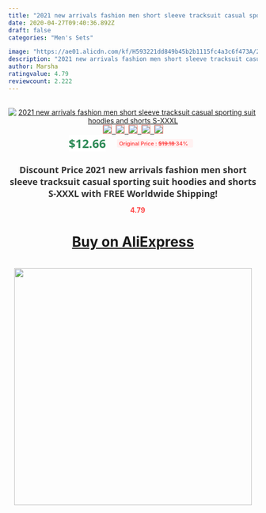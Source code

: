 ```yaml
---
title: "2021 new arrivals fashion men short sleeve tracksuit casual sporting suit hoodies and shorts S-XXXL"
date: 2020-04-27T09:40:36.892Z
draft: false
categories: "Men's Sets"

image: "https://ae01.alicdn.com/kf/H593221dd849b45b2b1115fc4a3c6f473A/2021-new-arrivals-fashion-men-short-sleeve-tracksuit-casual-sporting-suit-hoodies-and-shorts-S-XXXL.jpg"
description: "2021 new arrivals fashion men short sleeve tracksuit casual sporting suit hoodies and shorts S-XXXL"
author: Marsha
ratingvalue: 4.79
reviewcount: 2.222
---
```

<br>
<div style="text-align: center;">
<a href="https://s.click.aliexpress.com/e/_Ao2fa9" target="_blank" rel="nofollow noopener noreferrer"><img alt="2021 new arrivals fashion men short sleeve tracksuit casual sporting suit hoodies and shorts S-XXXL" class="magnifier-image" src="https://ae01.alicdn.com/kf/H593221dd849b45b2b1115fc4a3c6f473A/2021-new-arrivals-fashion-men-short-sleeve-tracksuit-casual-sporting-suit-hoodies-and-shorts-S-XXXL.jpg_640x640.jpg">
<br>
<img style="border:1px solid salmon" src="https://ae01.alicdn.com/kf/H593221dd849b45b2b1115fc4a3c6f473A/2021-new-arrivals-fashion-men-short-sleeve-tracksuit-casual-sporting-suit-hoodies-and-shorts-S-XXXL.jpg_120x120.jpg">&nbsp;&nbsp;<img style="border:1px solid salmon" src="https://ae01.alicdn.com/kf/H6adfed7748d0400bb06445cedb0547c2M/2021-new-arrivals-fashion-men-short-sleeve-tracksuit-casual-sporting-suit-hoodies-and-shorts-S-XXXL.jpg_120x120.jpg">&nbsp;&nbsp;<img style="border:1px solid salmon" src="https://ae01.alicdn.com/kf/H509327818966426ab0763acb4d84d576X/2021-new-arrivals-fashion-men-short-sleeve-tracksuit-casual-sporting-suit-hoodies-and-shorts-S-XXXL.jpg_120x120.jpg">&nbsp;&nbsp;<img style="border:1px solid salmon" src="https://ae01.alicdn.com/kf/H9a8fe17fbb8d4b71ac195c89d78389f0a/2021-new-arrivals-fashion-men-short-sleeve-tracksuit-casual-sporting-suit-hoodies-and-shorts-S-XXXL.jpg_120x120.jpg">&nbsp;&nbsp;<img style="border:1px solid salmon" src="https://ae01.alicdn.com/kf/Hc33ddc38d2be4d05b96d201209f90dcen/2021-new-arrivals-fashion-men-short-sleeve-tracksuit-casual-sporting-suit-hoodies-and-shorts-S-XXXL.jpg_120x120.jpg"></a></div><br0>
<div style="text-align: center;"><span style="background-color: white; border: 0px; box-sizing: border-box; color: seagreen; display: inline-block; font-family: &quot;open sans&quot; , &quot;arial&quot; , &quot;helvetica&quot; , sans-serif , &quot;heiti&quot;; font-size: 24px; font-stretch: inherit; font-weight: 700; line-height: inherit; margin: 0px 10px 0px 0px; padding: 0px; vertical-align: middle;">$12.66 </span>
<span style="background: rgb(255 , 241 , 241); border-radius: 3px; border: 0px; box-sizing: border-box; color: #ff4747; display: inline-block; font-family: inherit; font-size: 12px; font-stretch: inherit; font-style: inherit; font-variant: inherit; font-weight: 600; line-height: inherit; margin: 0px; padding: 2px 5px; transform: scale(0.9); vertical-align: middle;">Original Price : <b style="text-decoration: line-through;">$19.18 </b> 34%&nbsp;&nbsp;</span></div>
<h1 style="color: #333333; display: inline-block; font-family: &quot;open sans&quot; , &quot;arial&quot; , &quot;helvetica&quot; , sans-serif , &quot;heiti&quot;; font-size: 18px; font-stretch: inherit; font-weight: 700; text-align: center;">Discount Price 2021 new arrivals fashion men short sleeve tracksuit casual sporting suit hoodies and shorts S-XXXL with FREE Worldwide Shipping!</h1>
<div style="color: #ff4747; text-align: center;">
<img src="https://4.bp.blogspot.com/-M0ZcTcb-5uY/XleCXlxnR4I/AAAAAAAAAEc/OrjgMkXV1oMQFaCRZj5HQwOCBcu3w1FegCPcBGAYYCw/s1600/star.png" style="height: 15px;">&nbsp;<b>4.79</b></div>
<div class="button_cont" align="center"><a class="buynow_a" href="https://s.click.aliexpress.com/e/_Ao2fa9" target="_blank" rel="nofollow noopener noreferrer"><H1>Buy on AliExpress</H1></a></div><br>
<div class="separator" style="clear: both; text-align: center;">
<img src="https://lh3.googleusercontent.com/-pTy5HemUv9M/XlePHvY0dAI/AAAAAAAAAE4/0nX5iRUoIWY8eMW9Dpxeirr157OZliDIgCLcBGAsYHQ/s1600/badge.gif" width="480">
</div>
